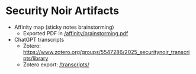 # Security Noir Artifacts

* Affinity map (sticky notes brainstorming)
  * Exported PDF in [/affinity/brainstorming.pdf](/affinity/brainstorming.pdf)
* ChatGPT transcripts
  * Zotero: https://www.zotero.org/groups/5547286/2025_securitynoir_transcripts/library
  * Zotero export: [/transcripts/](/transcripts/)





